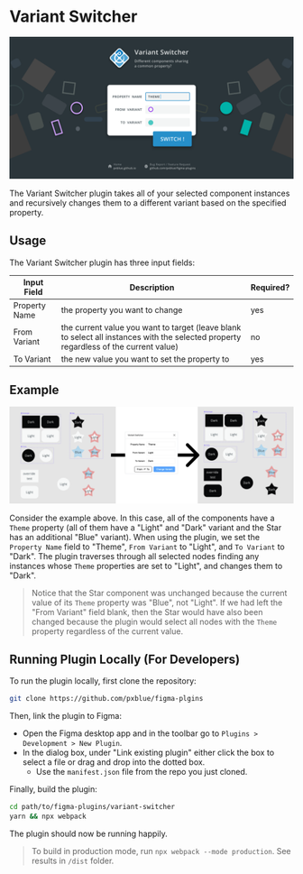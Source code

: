 # Variant Switcher

![Banner](../_assets_/variant-switcher/cover-art.svg)

The Variant Switcher plugin takes all of your selected component instances and recursively changes them to a different variant based on the specified property.

## Usage

The Variant Switcher plugin has three input fields:

| Input Field                     | Description                                                                                                                           | Required? |
| ------------------------------- | ------------------------------------------------------------------------------------------------------------------------------------- | --------- |
| Property Name                   | the property you want to change                                                                                                       | yes       |
| From Variant                    | the current value you want to target (leave blank to select all instances with the selected property regardless of the current value) | no        |
| To Variant                      | the new value you want to set the property to                                                                                         | yes       |

## Example

![Example](../_assets_/variant-switcher/example.png)

Consider the example above. In this case, all of the components have a `Theme` property (all of them have a "Light" and "Dark" variant and the Star has an additional "Blue" variant). When using the plugin, we set the `Property Name` field to "Theme", `From Variant` to "Light", and `To Variant` to "Dark". The plugin traverses through all selected nodes finding any instances whose `Theme` properties are set to "Light", and changes them to "Dark".

> Notice that the Star component was unchanged because the current value of its `Theme` property was "Blue", not "Light". If we had left the "From Variant" field blank, then the Star would have also been changed because the plugin would select all nodes with the `Theme` property regardless of the current value.


## Running Plugin Locally (For Developers)

To run the plugin locally, first clone the repository:
```sh
git clone https://github.com/pxblue/figma-plgins
```

Then, link the plugin to Figma:
-   Open the Figma desktop app  and in the toolbar go to `Plugins > Development > New Plugin`. 
-   In the dialog box, under "Link existing plugin" either click the box to select a file or drag and drop into the dotted box.
    -   Use the `manifest.json` file from the repo you just cloned.

Finally, build the plugin:

```sh
cd path/to/figma-plugins/variant-switcher
yarn && npx webpack
```

The plugin should now be running happily.

> To build in production mode, run `npx webpack --mode production`. See results in `/dist` folder.
